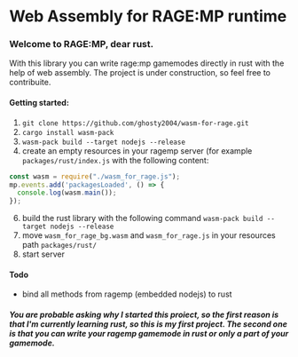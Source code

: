 # Web Assembly for RAGE:MP runtime
### Welcome to RAGE:MP, dear rust.

With this library you can write rage:mp gamemodes directly in rust with the help of web assembly.
The project is under construction, so feel free to contribuite.

#### Getting started:
1. `git clone https://github.com/ghosty2004/wasm-for-rage.git`
2. `cargo install wasm-pack`
3. `wasm-pack build --target nodejs --release`
5. create an empty resources in your ragemp server (for example `packages/rust/index.js` with the following content:
```js
const wasm = require("./wasm_for_rage.js");
mp.events.add('packagesLoaded', () => {
  console.log(wasm.main());
});
```
6. build the rust library with the following command `wasm-pack build --target nodejs --release`
7. move `wasm_for_rage_bg.wasm` and `wasm_for_rage.js` in your resources path `packages/rust/`
8. start server

#### Todo
- bind all methods from ragemp (embedded nodejs) to rust

##### You are probable asking why I started this proiect, so the first reason is that I'm currently learning rust, so this is my first project. The second one is that you can write your ragemp gamemode in rust or only a part of your gamemode.
